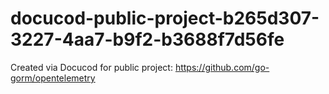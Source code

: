 # docucod-public-project-b265d307-3227-4aa7-b9f2-b3688f7d56fe
Created via Docucod for public project: https://github.com/go-gorm/opentelemetry

